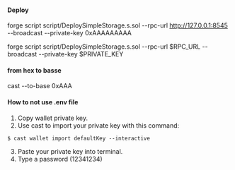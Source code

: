 #### Deploy

forge script script/DeploySimpleStorage.s.sol --rpc-url http://127.0.0.1:8545 --broadcast --private-key 0xAAAAAAAAA

forge script script/DeploySimpleStorage.s.sol --rpc-url $RPC_URL --broadcast --private-key $PRIVATE_KEY

#### from hex to basse
cast --to-base 0xAAA

#### How to not use .env file

1. Copy wallet private key.
2. Use cast to import your private key with this command:

```
$ cast wallet import defaultKey --interactive
```
3. Paste your private key into terminal.
4. Type a password (12341234)